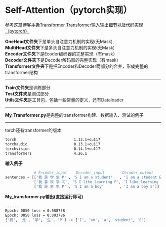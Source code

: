 # Self-Attention（pytorch实现）
参考这篇博客[手撕Transformer Transformer输入输出细节以及代码实现（pytorch）](https://blog.51cto.com/u_14300986/5467368)  
  
**OneHead文件夹**下是单头自注意力机制的实现(无Mask)  
**MultiHead文件夹**下是多头自注意力机制的实现(无Mask)  
**Encoder文件夹**下是Ecoder编码器的完整实现（有mask）  
**Decoder文件夹**下是Decoder解码器的完整实现（有mask）  
**Transformer文件夹**下是把Encoder和Decoder两部分的合并，形成完整的transformer结构  
  
---  
**Train文件夹**是训练部分  
**Test文件夹**是测试部分  
**Utils文件夹**是工具包，包括一些常量的定义，还有Dataloader  
  
---  
**My_Transformer.py**是完整的transformer构建、数据输入、测试的例子  

---  
torch还有transformer的版本
```bash
torch                          1.13.1+cu117
torchaudio                     0.13.1+cu117
torchvision                    0.14.1+cu117
transformers                   4.26.1
```
**输入例子**  
```python
             # Encoder_input    Decoder_input        Decoder_output
sentences = [['我 是 学 生 P' , 'S I am a student'   , 'I am a student E'],         # S: 开始符号
             ['我 喜 欢 学 习', 'S I like learning P', 'I like learning P E'],      # E: 结束符号
             ['我 是 男 生 P' , 'S I am a boy'       , 'I am a boy E']]             # P: 占位符号，如果当前句子不足固定长度用P占位 pad补0
```

**My_transformer.py输出(直接运行即可)**
```bash
......
Epoch: 0050 loss = 0.088758
Epoch: 0050 loss = 0.003786
['我', '是', '学', '生', 'P'] -> ['I', 'am', 'a', 'student', 'E']
```